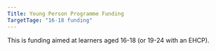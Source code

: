 ```yaml
---
Title: Young Person Programme Funding
TargetTage: "16-18 funding"
---
```

This is funding aimed at learners aged 16-18 (or 19-24 with an EHCP).

